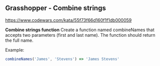 ## Grasshopper - Combine strings

https://www.codewars.com/kata/55f73f66d160f1f1db000059

**Combine strings function**
Create a function named combineNames that accepts two parameters (first and last name). The function should return the full name.

Example:

```js
combineNames('James', 'Stevens') => 'James Stevens'
```
